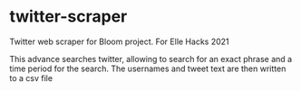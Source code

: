 # twitter-scraper
Twitter web scraper for Bloom project. For Elle Hacks 2021

This advance searches twitter, allowing to search for an exact phrase and a time period for the search.
The usernames and tweet text are then written to a csv file

